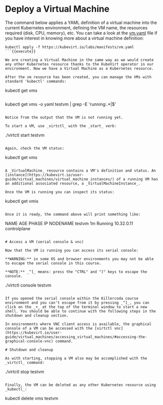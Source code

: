 # Deploy a Virtual Machine

The command below applies a YAML definition of a virtual machine into the current Kubernetes environment, defining the VM name, the resources required (disk, CPU, memory), etc. You can take a look at the [vm.yaml](https://kubevirt.io/labs/manifests/vm.yaml) file if you have interest in knowing more about a virtual machine definition:

```
kubectl apply -f https://kubevirt.io/labs/manifests/vm.yaml
```{{execute}}

We are creating a Virtual Machine in the same way as we would create any other Kubernetes resource thanks to the KubeVirt operator in our environment. Now we have a Virtual Machine as a Kubernetes resource.

After the vm resource has been created, you can manage the VMs with standard 'kubectl' commands:

```
kubectl get vms
```{{execute}}

```
kubectl get vms -o yaml testvm | grep -E 'running:.*|$'
```{{execute}}

Notice from the output that the VM is not running yet.

To start a VM, use _virtctl_ with the _start_ verb:

```
./virtctl start testvm
```{{execute}}

Again, check the VM status:

```
kubectl get vms
```{{execute}}

A _VirtualMachine_ resource contains a VM's definition and status. An [instance](https://kubevirt.io/user-guide/virtual_machines/virtual_machine_instances/) of a running VM has an additional associated resource, a _VirtualMachineInstance_.

Once the VM is running you can inspect its status:

```
kubectl get vmis
```{{execute}}

Once it is ready, the command above will print something like:

```
NAME      AGE       PHASE     IP           NODENAME
testvm    1m        Running   10.32.0.11   controlplane
```

# Access a VM (serial console & vnc)

Now that the VM is running you can access its serial console:

**WARNING:** in some OS and browser environments you may not be able to escape the serial console in this course.

**NOTE:** _^]_ means: press the "CTRL" and "]" keys to escape the console.

```
./virtctl console testvm
```{{execute}}

If you opened the serial console within the Killercoda course environment and you can't escape from it by pressing _^]_, you can click on the _+_ at the top of the terminal window to start a new shell. You should be able to continue with the following steps in the shutdown and cleanup section.

In environments where VNC client access is available, the graphical console of a VM can be accessed with the [virtctl vnc](https://kubevirt.io/user-guide/virtual_machines/accessing_virtual_machines/#accessing-the-graphical-console-vnc) command.

# Shutdown and cleanup

As with starting, stopping a VM also may be accomplished with the _virtctl_ command:

```
./virtctl stop testvm
```{{execute}}

Finally, the VM can be deleted as any other Kubernetes resource using _kubectl_:

```
kubectl delete vms testvm
```{{execute}}
